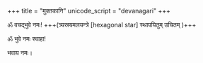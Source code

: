 +++
title = "मुक्तकानि"
unicode_script = "devanagari"
+++

ॐ वचद्भुवे नमः! +++(त्र्यस्रयमलयन्त्रे [hexagonal star] स्थापयितुम् उचितम् )+++

ॐ भुवे नमः स्वाहा!

भवाय नमः।
